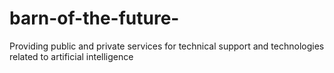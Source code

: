 # barn-of-the-future-
Providing public and private services for technical support and technologies related to artificial intelligence 
